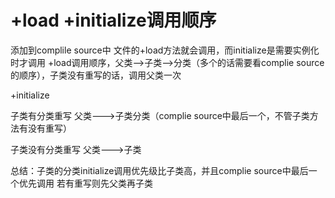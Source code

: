 #  +load   +initialize调用顺序

添加到complile source中 文件的+load方法就会调用，而initialize是需要实例化时才调用
+load调用顺序，父类-->子类-->分类（多个的话需要看complie source的顺序），子类没有重写的话，调用父类一次

+initialize 

子类有分类重写
父类--->子类分类（complie source中最后一个，不管子类方法有没有重写）

子类没有分类重写
父类--->子类

总结：子类的分类initialize调用优先级比子类高，并且complie source中最后一个优先调用
若有重写则先父类再子类
